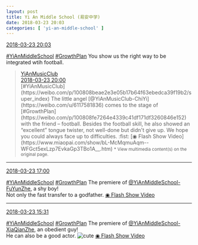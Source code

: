 ```yaml
---
layout: post
title: Yi An Middle School (易安中学)
date: 2018-03-23 20:03
categories: [ 'yi-an-middle-school' ]
---
```


<div class="weibo-info">
  <a href="https://weibo.com/6074218720/G8JKZu89c">2018-03-23 20:03</a>
</div>

[#YiAnMiddleSchool](https://weibo.com/p/100808e5c67e0668537d4caddefd946dcff208/super_index) [#GrowthPlan](https://weibo.com/p/100808fe7264e4339c41df171df3260846e152) You show us the right way to be integrated wtih football.

<!-- more -->

> <div class="weibo-post-name">
>   <a href="https://weibo.com/u/6094546964">YiAnMusicClub</a>
> </div>
> <div class="weibo-info">
>   <a href="https://weibo.com/6094546964/G8JJDzOfY">2018-03-23 20:00</a>
> </div>
> [#YiAnMusicClub](https://weibo.com/p/100808beae2e3e05b17b64f63ebedca39f19b2/super_index) The little angel [@YiAnMusicClub-ChiYi](https://weibo.com/u/6117581836) comes to the stage of [#GrowthPlan](https://weibo.com/p/100808fe7264e4339c41df171df3260846e152) with the friend – football. Besides the football skill, he also showed an “excellent” tongue twister, not well-done but didn't give up. We hope you could always face up to difficulties. :fist: [◉ Flash Show Video](https://www.miaopai.com/show/bL-McMqmuAqm--WFGct5exLzp7EvkaGp3TBo1A__.htm)  
> <small>* View multimedia content(s) on the original page.</small>

---

<div class="weibo-info">
  <a href="https://weibo.com/6074218720/G8IyzEAHC">2018-03-23 17:00</a>
</div>

[#YiAnMiddleSchool](https://weibo.com/p/100808e5c67e0668537d4caddefd946dcff208/super_index) [#GrowthPlan](https://weibo.com/p/100808fe7264e4339c41df171df3260846e152) The premiere of [@YiAnMiddleSchool-FuYunZhe](https://weibo.com/u/6505655408), a shy boy!  
Not only the fast transfer to a godfather. [◉ Flash Show Video](https://www.miaopai.com/show/Ikd9Q8K3MYsQ9SWArH1xHiNUGZ0iQvHOvQPQsw__.htm)

---

<div class="weibo-info">
  <a href="https://weibo.com/6074218720/G8HYypB8D">2018-03-23 15:31</a>
</div>

[#YiAnMiddleSchool](https://weibo.com/p/100808e5c67e0668537d4caddefd946dcff208/super_index) [#GrowthPlan](https://weibo.com/p/100808fe7264e4339c41df171df3260846e152) The premiere of [@YiAnMiddleSchool-XiaQianZhe](https://weibo.com/u/6505420082), an obedient guy!  
He can also be a good actor. ![cute](https://img.t.sinajs.cn/t4/appstyle/expression/ext/normal/14/tza_org.gif) [◉ Flash Show Video](https://weibo.com/tv/v/G8HYypB8D)
